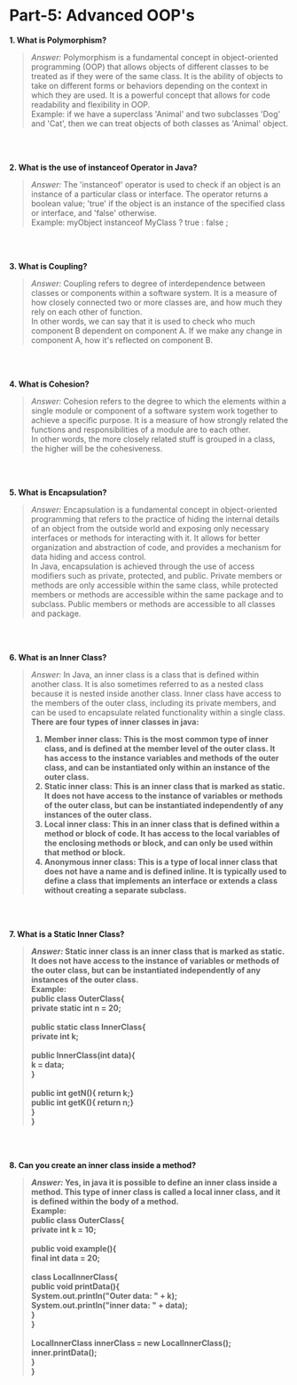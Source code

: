 # Part-5: Advanced OOP's

**1. What is Polymorphism?**
> *Answer:* Polymorphism is a fundamental concept in object-oriented programming (OOP) that allows objects of different classes to be treated as if they were of the same class. It is the ability of objects to take on different forms or behaviors depending on the context in which they are used. It is a powerful concept that allows for code readability and flexibility in OOP. <br>
> Example: if we have a superclass 'Animal' and two subclasses 'Dog' and 'Cat', then we can treat objects of both classes as 'Animal' object. 

<br> <br>

**2. What is the use of instanceof Operator in Java?**
> *Answer:* The 'instanceof' operator is used to check if an object is an instance of a particular class or interface. The operator returns a boolean value; 'true' if the object is an instance of the specified class or interface, and 'false' otherwise. <br>
> Example: myObject instanceof MyClass ? true : false ;

<br> <br>

**3. What is Coupling?**
> *Answer:* Coupling refers to degree of interdependence between classes or components within a software system. It is a measure of how closely connected two or more classes are, and how much they rely on each other of function. <br>
> In other words, we can say that it is used to check who much component B dependent on component A. If we make any change in component A, how it's reflected on component B.

<br> <br>

**4. What is Cohesion?**
> *Answer:* Cohesion refers to the degree to which the elements within a single module or component of a software system work together to achieve a specific purpose. It is a measure of how strongly related the functions and responsibilities of a module are to each other. <br>
> In other words, the more closely related stuff is grouped in a class, the higher will be the cohesiveness.

<br> <br>

**5. What is Encapsulation?**
> *Answer:* Encapsulation is a fundamental concept in object-oriented programming that refers to the practice of hiding the internal details of an object from the outside world and exposing only necessary interfaces or methods for interacting with it. It allows for better organization and abstraction of code, and provides a mechanism for data hiding and access control. <br>
> In Java, encapsulation is achieved through the use of access modifiers such as private, protected, and public. Private members or methods are only accessible within the same class, while protected members or methods are accessible within the same package and to subclass. Public members or methods are accessible to all classes and package. 

<br> <br>

**6. What is an Inner Class?**
> *Answer:* In Java, an inner class is a class that is defined within another class. It is also sometimes referred to as a nested class because it is nested inside another class. Inner class have access to the members of the outer class, including its private members, and can be used to encapsulate related functionality within a single class. <b>
> There are four types of inner classes in java: <br>
> 1. Member inner class: This is the most common type of inner class, and is defined at the member level of the outer class. It has access to the instance variables and methods of the outer class, and can be instantiated only within an instance of the outer class. <br>
> 2. Static inner class: This is an inner class that is marked as static. It does not have access to the instance of variables or methods of the outer class, but can be instantiated independently of any instances of the outer class. <br>
> 3. Local inner class: This in an inner class that is defined within a method or block of code. It has access to the local variables of the enclosing methods or block, and can only be used within that method or block. <br>
> 4. Anonymous inner class: This is a type of local inner class that does not have a name and is defined inline. It is typically used to define a class that implements an interface or extends a class without creating a separate subclass. <br>

<br> <br>

**7. What is a Static Inner Class?**
> *Answer:* Static inner class is an inner class that is marked as static. It does not have access to the instance of variables or methods of the outer class, but can be instantiated independently of any instances of the outer class. <br>
> Example: <br>
> public class OuterClass{ <br>
> private static int n = 20; <br> <br>
> public static class InnerClass{ <br>
> private int k; <br> <br>
> public InnerClass(int data){ <br>
> k = data; <br>
> } <br> <br>
> public int getN(){ return k;} <br>
> public int getK(){ return n;} <br>
> } <br>
>}

<br> <br>

**8. Can you create an inner class inside a method?**
> *Answer:* Yes, in java it is possible to define an inner class inside a method. This type of inner class is called a local inner class, and it is defined within the body of a method. <br>
> Example: <br>
> public class OuterClass{ <br>
> private int k = 10; <br> <br>
> public void example(){ <br>
> final int data = 20; <br> <br>
> class LocalInnerClass{ <br>
> public void printData(){ <br>
> System.out.println("Outer data: " + k); <br>
> System.out.println("inner data: " + data); <br>
> } <br>
> } <br> <br>
> LocalInnerClass innerClass = new LocalInnerClass(); <br>
> inner.printData(); <br>
> } <br>
> }

<br> <br>
